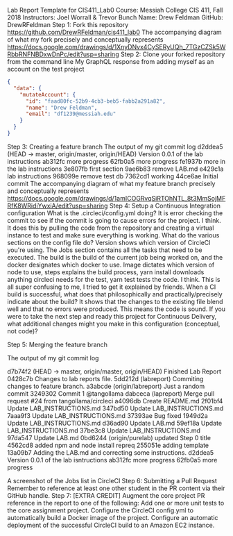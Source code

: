 Lab Report Template for CIS411_Lab0
Course: Messiah College CIS 411, Fall 2018
Instructors: Joel Worrall & Trevor Bunch
Name: Drew Feldman
GitHub: DrewRFeldman
Step 1: Fork this repository
https://github.com/DrewRFeldman/cis411_lab0
The accompanying diagram of what my fork precisely and conceptually represents
https://docs.google.com/drawings/d/1XnyDNvx4CySERyUQh_7TGzCZSk5WRbbRNFNBDxwDnPc/edit?usp=sharing
Step 2: Clone your forked repository from the command line
My GraphQL response from adding myself as an account on the test project
``` JSON
{
  "data": {
    "mutateAccount": {
      "id": "faad80fc-52b9-4cb3-beb5-fabb2a291a82",
      "name": "Drew Feldman",
      "email": "df1239@messiah.edu"
    }
  }
}
```
Step 3: Creating a feature branch
The output of my git commit log
d2ddea5 (HEAD -> master, origin/master, origin/HEAD) Version 0.0.1 of the lab instructions
ab312fc more progress
62fb0a5 more progress
fe1937b more in the lab instructions
3e807fb first section
9ae6b83 remove LAB.md
e429c1a lab instructions
968099e remove test db
7362cd1 working
44ce6ae Initial commit
The accompanying diagram of what my feature branch precisely and conceptually represents
https://docs.google.com/drawings/d/1amICOGRvqSiRTOhNTL_8t3MmSojMFRfK8WRidiYwxiA/edit?usp=sharing
Step 4: Setup a Continuous Integration configuration
What is the .circleci/config.yml doing?
It is error checking the commit to see if the commit is going to cause errors for the project. I think.
It does this by pulling the code from the repository and creating a virtual instance to test and make sure everything is working.
What do the various sections on the config file do?
Version shows which version of CircleCI you're using. The Jobs section contains all the tasks that need to be executed. The build is the build of the current job being worked on, and the docker designates which docker to use. Image dictates which version of node to use, steps explains the build process, yarn install downloads anything circleci needs for the test, yarn test tests the code. I think. This is all super confusing to me, I tried to get it explained by friends.
When a CI build is successful, what does that philosophically and practically/precisely indicate about the build?
It shows that the changes to the existing file blend well and that no errors were produced. This means the code is sound.
If you were to take the next step and ready this project for Continuous Delivery, what additional changes might you make in this configuration (conceptual, not code)?

Step 5: Merging the feature branch

The output of my git commit log

d7b74f2 (HEAD -> master, origin/master, origin/HEAD) Finished Lab Report
0428c7b Changes to lab reports file.
5dd212d (labreport) Commiting changes to feature branch.
a3abcde (origin/labreport) Just a random commit
3249302 Commit 1 @tangollama
dabceca (lapreport) Merge pull request #24 from tangollama/circleci
a4096db Create README.md
2f01bf4 Update LAB_INSTRUCTIONS.md
347bd50 Update LAB_INSTRUCTIONS.md
7aaa9f3 Update LAB_INSTRUCTIONS.md
37393ae Bug fixed
1949d2a Update LAB_INSTRUCTIONS.md
d36ad90 Update LAB.md
59ef18a Update LAB_INSTRUCTIONS.md
37be3c8 Update LAB_INSTRUCTIONS.md
97da547 Update LAB.md
0bd6244 (origin/purelab) updated Step 0 title
4562cd8 added npm and node install repreq
255051e adding template
13a09b7 Adding the LAB.md and correcting some instructions.
d2ddea5 Version 0.0.1 of the lab isntructions
ab312fc more progress
62fb0a5 more progress


A screenshot of the Jobs list in CircleCI
Step 6: Submitting a Pull Request
Remember to reference at least one other student in the PR content via their GitHub handle.
Step 7: [EXTRA CREDIT] Augment the core project
PR reference in the report to one of the following:
Add one or more unit tests to the core assignment project.
Configure the CircleCI config.yml to automatically build a Docker image of the project.
Configure an automatic deployment of the successful CircleCI build to an Amazon EC2 instance.